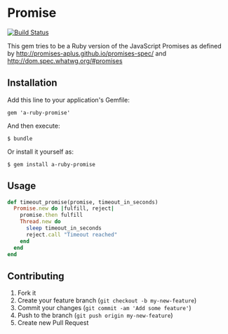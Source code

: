 # Promise

[![Build Status](https://travis-ci.org/tobiashm/a-ruby-promise.png?branch=master)](https://travis-ci.org/tobiashm/a-ruby-promise)

This gem tries to be a Ruby version of the JavaScript Promises as defined by
http://promises-aplus.github.io/promises-spec/ and http://dom.spec.whatwg.org/#promises

## Installation

Add this line to your application's Gemfile:

    gem 'a-ruby-promise'

And then execute:

    $ bundle

Or install it yourself as:

    $ gem install a-ruby-promise

## Usage

```ruby
def timeout_promise(promise, timeout_in_seconds)
  Promise.new do |fulfill, reject|
    promise.then fulfill
    Thread.new do
      sleep timeout_in_seconds
      reject.call "Timeout reached"
    end
  end
end
```

## Contributing

1. Fork it
2. Create your feature branch (`git checkout -b my-new-feature`)
3. Commit your changes (`git commit -am 'Add some feature'`)
4. Push to the branch (`git push origin my-new-feature`)
5. Create new Pull Request
